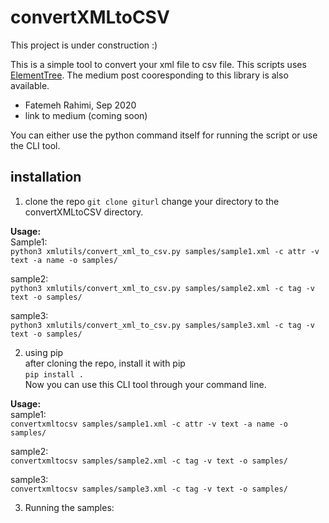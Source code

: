 # convertXMLtoCSV
This project is under construction :)

This is a simple tool to convert your xml file to csv file. This scripts uses [ElementTree](https://docs.python.org/3/library/xml.etree.elementtree.html). The medium post cooresponding to this library is also available. 

* Fatemeh Rahimi, Sep 2020
* link to medium (coming soon)

You can either use the python command itself for running the script or use the CLI tool. 

## installation
1. clone the repo
`git clone giturl`
change your directory to the convertXMLtoCSV directory. 

**Usage:**      
Sample1:       
`python3 xmlutils/convert_xml_to_csv.py samples/sample1.xml -c attr -v text -a name -o samples/`

sample2:    
`python3 xmlutils/convert_xml_to_csv.py samples/sample2.xml -c tag -v text -o samples/`

sample3:    
`python3 xmlutils/convert_xml_to_csv.py samples/sample3.xml -c tag -v text -o samples/`

2. using pip       
after cloning the repo, install it with pip     
`pip install .`     
Now you can use this CLI tool through your command line. 

**Usage:**     
sample1:      
`convertxmltocsv samples/sample1.xml -c attr -v text -a name -o samples/`

sample2:      
`convertxmltocsv samples/sample2.xml -c tag -v text -o samples/`
     
sample3:      
`convertxmltocsv samples/sample3.xml -c tag -v text -o samples/`

3. Running the samples:
